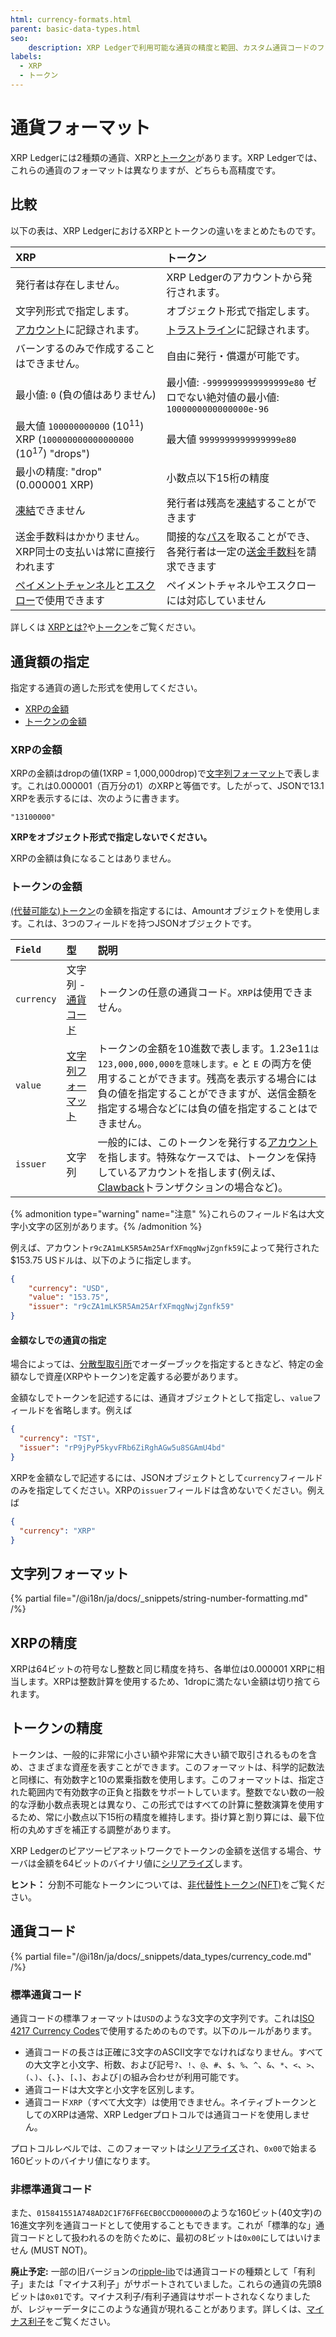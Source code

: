 ```yaml
---
html: currency-formats.html
parent: basic-data-types.html
seo:
    description: XRP Ledgerで利用可能な通貨の精度と範囲、カスタム通貨コードのフォーマットについて説明します。
labels:
  - XRP
  - トークン
---
```

# 通貨フォーマット

XRP Ledgerには2種類の通貨、XRPと[トークン](../../../concepts/tokens/index.md)があります。XRP Ledgerでは、これらの通貨のフォーマットは異なりますが、どちらも高精度です。

## 比較

以下の表は、XRP LedgerにおけるXRPとトークンの違いをまとめたものです。

| XRP                                                      | トークン |
|:---------------------------------------------------------|:------------------|
| 発行者は存在しません。                                       | XRP Ledgerのアカウントから発行されます。 |
| 文字列形式で指定します。                                     | オブジェクト形式で指定します。 |
| [アカウント](../ledger-data/ledger-entry-types/accountroot.md)に記録されます。               | [トラストライン](../ledger-data/ledger-entry-types/ripplestate.md)に記録されます。 |
| バーンするのみで作成することはできません。                      | 自由に発行・償還が可能です。 |
| 最小値: `0` (負の値はありません)                             | 最小値: `-9999999999999999e80` ゼロでない絶対値の最小値: `1000000000000000e-96`
| 最大値 `100000000000` (10<sup>11</sup>) XRP (`100000000000000000` (10<sup>17</sup>) "drops") | 最大値 `9999999999999999e80` |
| 最小の精度: "drop" (0.000001 XRP)                          | 小数点以下15桁の精度 |
| [凍結](../../../concepts/tokens/fungible-tokens/freezes.md)できません                            | 発行者は残高を[凍結](../../../concepts/tokens/fungible-tokens/freezes.md)することができます |
| 送金手数料はかかりません。XRP同士の支払いは常に直接行われます | 間接的な[パス](../../../concepts/tokens/fungible-tokens/paths.md)を取ることができ、各発行者は一定の[送金手数料](../../../concepts/tokens/transfer-fees.md)を請求できます |
| [ペイメントチャンネル](../../../concepts/payment-types/payment-channels.md)と[エスクロー](../../../concepts/payment-types/escrow.md)で使用できます | ペイメントチャネルやエスクローには対応していません |

詳しくは [XRPとは?](../../../introduction/what-is-xrp.md)や[トークン](../../../concepts/tokens/index.md)をご覧ください。

## 通貨額の指定

指定する通貨の適した形式を使用してください。

- [XRPの金額](#xrpの金額)
- [トークンの金額](#トークンの金額)

### XRPの金額

XRPの金額はdropの値(1XRP = 1,000,000drop)で[文字列フォーマット]で表します。これは0.000001（百万分の1）のXRPと等価です。したがって、JSONで13.1 XRPを表示するには、次のように書きます。

```
"13100000"
```

**XRPをオブジェクト形式で指定しないでください。**

XRPの金額は負になることはありません。

### トークンの金額

[(代替可能な)トークン](../../../concepts/tokens/index.md)の金額を指定するには、Amountオブジェクトを使用します。これは、3つのフィールドを持つJSONオブジェクトです。

| `Field`    | 型                    | 説明                        |
|:-----------|:---------------------|:-----------------------------------|
| `currency` | 文字列 - [通貨コード][] | トークンの任意の通貨コード。`XRP`は使用できません。 |
| `value`    | [文字列フォーマット][]  | トークンの金額を10進数で表します。1.23e11`は123,000,000,000を意味します。e` と `E` の両方を使用することができます。残高を表示する場合には負の値を指定することができますが、送信金額を指定する場合などには負の値を指定することはできません。 |
| `issuer`   | 文字列                | 一般的には、このトークンを発行する[アカウント](../../../concepts/accounts/index.md)を指します。特殊なケースでは、トークンを保持しているアカウントを指します(例えば、[Clawback](../transactions/types/clawback.md)トランザクションの場合など)。 |

[文字列フォーマット]: #文字列フォーマット

{% admonition type="warning" name="注意" %}これらのフィールド名は大文字小文字の区別があります。{% /admonition %}

例えば、アカウント`r9cZA1mLK5R5Am25ArfXFmqgNwjZgnfk59`によって発行された$153.75 USドルは、以下のように指定します。

```json
{
    "currency": "USD",
    "value": "153.75",
    "issuer": "r9cZA1mLK5R5Am25ArfXFmqgNwjZgnfk59"
}
```

#### 金額なしでの通貨の指定

場合によっては、[分散型取引所](../../../concepts/tokens/decentralized-exchange/index.md)でオーダーブックを指定するときなど、特定の金額なしで資産(XRPやトークン)を定義する必要があります。

金額なしでトークンを記述するには、通貨オブジェクトとして指定し、`value`フィールドを省略します。例えば

```json
{
  "currency": "TST",
  "issuer": "rP9jPyP5kyvFRb6ZiRghAGw5u8SGAmU4bd"
}
```

XRPを金額なしで記述するには、JSONオブジェクトとして`currency`フィールドのみを指定してください。XRPの`issuer`フィールドは含めないでください。例えば

```json
{
  "currency": "XRP"
}
```


## 文字列フォーマット

{% partial file="/@i18n/ja/docs/_snippets/string-number-formatting.md" /%}

## XRPの精度

XRPは64ビットの符号なし整数と同じ精度を持ち、各単位は0.000001 XRPに相当します。XRPは整数計算を使用するため、1dropに満たない金額は切り捨てられます。

## トークンの精度

トークンは、一般的に非常に小さい額や非常に大きい額で取引されるものを含め、さまざまな資産を表すことができます。このフォーマットは、科学的記数法と同様に、有効数字と10の累乗指数を使用します。このフォーマットは、指定された範囲内で有効数字の正負と指数をサポートしています。整数でない数の一般的な浮動小数点表現とは異なり、この形式ではすべての計算に整数演算を使用するため、常に小数点以下15桁の精度を維持します。掛け算と割り算には、最下位桁の丸めすぎを補正する調整があります。

XRP Ledgerのピアツーピアネットワークでトークンの金額を送信する場合、サーバは金額を64ビットのバイナリ値に[シリアライズ](../binary-format.md)します。

**ヒント：** 分割不可能なトークンについては、[非代替性トークン(NFT)](../../../concepts/tokens/nfts/index.md)をご覧ください。

## 通貨コード
[通貨コード]: #通貨コード

{% partial file="/@i18n/ja/docs/_snippets/data_types/currency_code.md" /%}



### 標準通貨コード

通貨コードの標準フォーマットは`USD`のような3文字の文字列です。これは[ISO 4217 Currency Codes](https://www.xe.com/iso4217.php)で使用するためのものです。以下のルールがあります。

- 通貨コードの長さは正確に3文字のASCII文字でなければなりません。すべての大文字と小文字、桁数、および記号`?`、`!`、`@`、`#`、`$`、`%`、`^`、`&`、`*`、`<`、`>`、`(`、`)`、`{`、`}`、`[`、`]`、および<code>|</code>の組み合わせが利用可能です。
- 通貨コードは大文字と小文字を区別します。
- 通貨コード`XRP`（すべて大文字）は使用できません。ネイティブトークンとしてのXRPは通常、XRP Ledgerプロトコルでは通貨コードを使用しません。

プロトコルレベルでは、このフォーマットは[シリアライズ](../binary-format.md#通貨コード)され、`0x00`で始まる160ビットのバイナリ値になります。

### 非標準通貨コード

また、`015841551A748AD2C1F76FF6ECB0CCD000000`のような160ビット(40文字)の16進文字列を通貨コードとして使用することもできます。これが「標準的な」通貨コードとして扱われるのを防ぐために、最初の8ビットは`0x00`にしてはいけません (MUST NOT)。

**廃止予定:** 一部の旧バージョンの[ripple-lib](https://github.com/XRPLF/xrpl.js)では通貨コードの種類として「有利子」または「マイナス利子」がサポートされていました。これらの通貨の先頭8ビットは`0x01`です。マイナス利子/有利子通貨はサポートされなくなりましたが、レジャーデータにこのような通貨が現れることがあります。詳しくは、[マイナス利子](../../../concepts/tokens/fungible-tokens/demurrage.md)をご覧ください。

